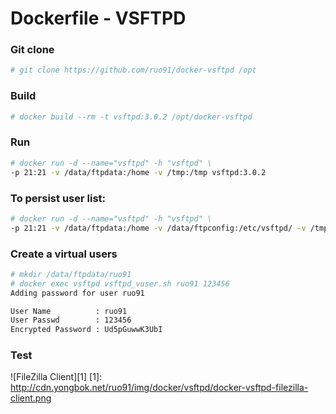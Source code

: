 # Dockerfile - VSFTPD

### Git clone

```sh
# git clone https://github.com/ruo91/docker-vsftpd /opt
```

### Build

```sh
# docker build --rm -t vsftpd:3.0.2 /opt/docker-vsftpd
```

### Run

```sh
# docker run -d --name="vsftpd" -h "vsftpd" \
-p 21:21 -v /data/ftpdata:/home -v /tmp:/tmp vsftpd:3.0.2
```

### To persist user list:

```sh
# docker run -d --name="vsftpd" -h "vsftpd" \
-p 21:21 -v /data/ftpdata:/home -v /data/ftpconfig:/etc/vsftpd/ -v /tmp:/tmp vsftpd:3.0.2
```

### Create a virtual users
```sh
# mkdir /data/ftpdata/ruo91 
# docker exec vsftpd vsftpd_vuser.sh ruo91 123456
Adding password for user ruo91

User Name          : ruo91
User Passwd        : 123456
Encrypted Password : Ud5pGuwwK3UbI
```

### Test
![FileZilla Client][1]
[1]: http://cdn.yongbok.net/ruo91/img/docker/vsftpd/docker-vsftpd-filezilla-client.png
